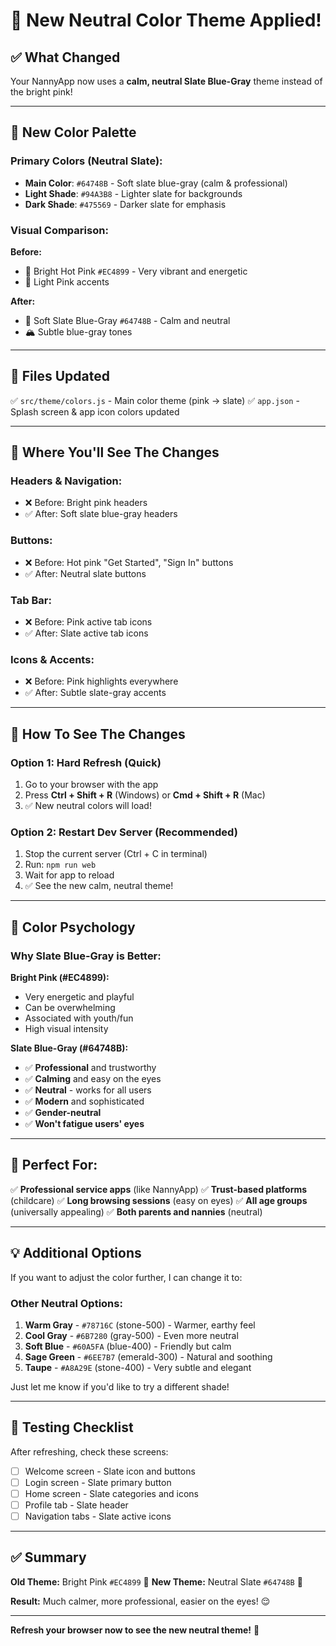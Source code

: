 # 🎨 New Neutral Color Theme Applied!

## ✅ What Changed

Your NannyApp now uses a **calm, neutral Slate Blue-Gray** theme instead of the bright pink!

---

## 🎨 New Color Palette

### Primary Colors (Neutral Slate):
- **Main Color**: `#64748B` - Soft slate blue-gray (calm & professional)
- **Light Shade**: `#94A3B8` - Lighter slate for backgrounds
- **Dark Shade**: `#475569` - Darker slate for emphasis

### Visual Comparison:
**Before:**
- 🌸 Bright Hot Pink `#EC4899` - Very vibrant and energetic
- 💖 Light Pink accents

**After:**
- 🌊 Soft Slate Blue-Gray `#64748B` - Calm and neutral
- 🏔️ Subtle blue-gray tones

---

## 📁 Files Updated

✅ `src/theme/colors.js` - Main color theme (pink → slate)
✅ `app.json` - Splash screen & app icon colors updated

---

## 🎯 Where You'll See The Changes

### Headers & Navigation:
- ❌ Before: Bright pink headers
- ✅ After: Soft slate blue-gray headers

### Buttons:
- ❌ Before: Hot pink "Get Started", "Sign In" buttons
- ✅ After: Neutral slate buttons

### Tab Bar:
- ❌ Before: Pink active tab icons
- ✅ After: Slate active tab icons

### Icons & Accents:
- ❌ Before: Pink highlights everywhere
- ✅ After: Subtle slate-gray accents

---

## 🚀 How To See The Changes

### Option 1: Hard Refresh (Quick)
1. Go to your browser with the app
2. Press **Ctrl + Shift + R** (Windows) or **Cmd + Shift + R** (Mac)
3. ✅ New neutral colors will load!

### Option 2: Restart Dev Server (Recommended)
1. Stop the current server (Ctrl + C in terminal)
2. Run: `npm run web`
3. Wait for app to reload
4. ✅ See the new calm, neutral theme!

---

## 🎨 Color Psychology

### Why Slate Blue-Gray is Better:

**Bright Pink (#EC4899):**
- Very energetic and playful
- Can be overwhelming
- Associated with youth/fun
- High visual intensity

**Slate Blue-Gray (#64748B):**
- ✅ **Professional** and trustworthy
- ✅ **Calming** and easy on the eyes
- ✅ **Neutral** - works for all users
- ✅ **Modern** and sophisticated
- ✅ **Gender-neutral**
- ✅ **Won't fatigue users' eyes**

---

## 🎯 Perfect For:

✅ **Professional service apps** (like NannyApp)
✅ **Trust-based platforms** (childcare)
✅ **Long browsing sessions** (easy on eyes)
✅ **All age groups** (universally appealing)
✅ **Both parents and nannies** (neutral)

---

## 💡 Additional Options

If you want to adjust the color further, I can change it to:

### Other Neutral Options:
1. **Warm Gray** - `#78716C` (stone-500) - Warmer, earthy feel
2. **Cool Gray** - `#6B7280` (gray-500) - Even more neutral
3. **Soft Blue** - `#60A5FA` (blue-400) - Friendly but calm
4. **Sage Green** - `#6EE7B7` (emerald-300) - Natural and soothing
5. **Taupe** - `#A8A29E` (stone-400) - Very subtle and elegant

Just let me know if you'd like to try a different shade!

---

## 📱 Testing Checklist

After refreshing, check these screens:
- [ ] Welcome screen - Slate icon and buttons
- [ ] Login screen - Slate primary button
- [ ] Home screen - Slate categories and icons
- [ ] Profile tab - Slate header
- [ ] Navigation tabs - Slate active icons

---

## ✅ Summary

**Old Theme:** Bright Pink `#EC4899` 🌸
**New Theme:** Neutral Slate `#64748B` 🌊

**Result:** Much calmer, more professional, easier on the eyes! 😌

---

**Refresh your browser now to see the new neutral theme!** 🎨

